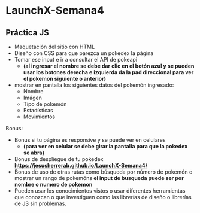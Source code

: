 # LaunchX-Semana4
## Práctica JS

* Maquetación del sitio con HTML
* Diseño con CSS para que parezca un pokedex la página
* Tomar ese input e ir a consultar el API de pokeapi 
  * **(al ingresar el nombre se debe dar clic en el botón azul y se pueden usar los botones derecha e izquierda da la pad direccional para ver el pokemon siguiente o anterior)** 
* mostrar en pantalla los siguientes datos del pokemón ingresado:
  * Nombre 
  * Imágen
  * Tipo de pokemón
  * Estadísticas
  * Movimientos

Bonus:
* Bonus si tu página es responsive y se puede ver en celulares 
  * **(para ver en celular se debe girar la pantalla para que la pokedex se abra)**
* Bonus de despliegue de tu pokedex             **https://jesusherrerab.github.io/LaunchX-Semana4/**
* Bonus de uso de otras rutas como búsqueda por número de pokemón o mostrar un rango de pokemóns **el input de busqueda puede ser por nombre o numero de pokemon**
* Pueden usar los conocimientos vistos o usar diferentes herramientas que conozcan o que investiguen como las librerías de diseño o librerías de JS sin problemas.
